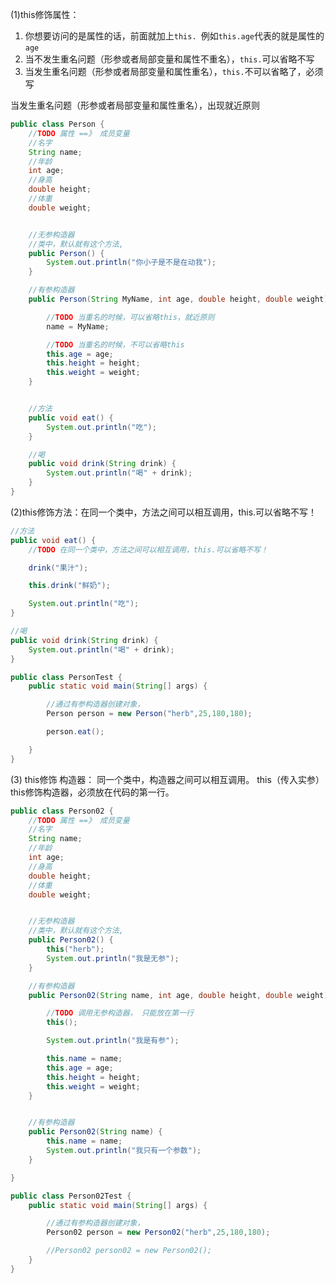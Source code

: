(1)this修饰属性：

1. 你想要访问的是属性的话，前面就加上`this. `例如`this.age`代表的就是属性的`age`
2. 当不发生重名问题（形参或者局部变量和属性不重名），`this.`可以省略不写
3. 当发生重名问题（形参或者局部变量和属性重名），`this.`不可以省略了，必须写

当发生重名问题（形参或者局部变量和属性重名），出现就近原则
```java
public class Person {
    //TODO 属性 ==》 成员变量
    //名字
    String name;
    //年龄
    int age;
    //身高
    double height;
    //体重
    double weight;


    //无参构造器
    //类中，默认就有这个方法,
    public Person() {
        System.out.println("你小子是不是在动我");
    }

    //有参构造器
    public Person(String MyName, int age, double height, double weight) {

        //TODO 当重名的时候，可以省略this，就近原则
        name = MyName;

        //TODO 当重名的时候，不可以省略this
        this.age = age;
        this.height = height;
        this.weight = weight;
    }


    //方法
    public void eat() {
        System.out.println("吃");
    }

    //喝
    public void drink(String drink) {
        System.out.println("喝" + drink);
    }
}

```
(2)this修饰方法：在同一个类中，方法之间可以相互调用，this.可以省略不写！
```java
//方法
public void eat() {
    //TODO 在同一个类中，方法之间可以相互调用，this.可以省略不写！

    drink("果汁");

    this.drink("鲜奶");

    System.out.println("吃");
}

//喝
public void drink(String drink) {
    System.out.println("喝" + drink);
}
```
```java
public class PersonTest {
    public static void main(String[] args) {

        //通过有参构造器创建对象，
        Person person = new Person("herb",25,180,180);

        person.eat();

    }
}
```
(3) this修饰 构造器：
同一个类中，构造器之间可以相互调用。 this（传入实参）
this修饰构造器，必须放在代码的第一行。
```java
public class Person02 {
    //TODO 属性 ==》 成员变量
    //名字
    String name;
    //年龄
    int age;
    //身高
    double height;
    //体重
    double weight;


    //无参构造器
    //类中，默认就有这个方法,
    public Person02() {
        this("herb");
        System.out.println("我是无参");
    }

    //有参构造器
    public Person02(String name, int age, double height, double weight) {

        //TODO 调用无参构造器， 只能放在第一行
        this();

        System.out.println("我是有参");

        this.name = name;
        this.age = age;
        this.height = height;
        this.weight = weight;
    }


    //有参构造器
    public Person02(String name) {
        this.name = name;
        System.out.println("我只有一个参数");
    }

}
```
```java
public class Person02Test {
    public static void main(String[] args) {

        //通过有参构造器创建对象，
        Person02 person = new Person02("herb",25,180,180);

        //Person02 person02 = new Person02();
    }
}

```
